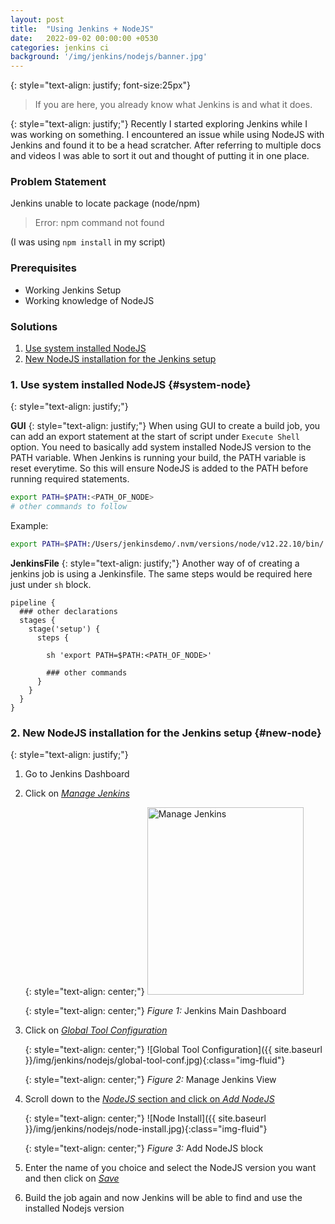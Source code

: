 ```yaml
---
layout: post
title:  "Using Jenkins + NodeJS"
date:   2022-09-02 00:00:00 +0530
categories: jenkins ci
background: '/img/jenkins/nodejs/banner.jpg'
---
```


{: style="text-align: justify; font-size:25px"}
> If you are here, you already know what Jenkins is and what it does.

{: style="text-align: justify;"}
Recently I started exploring Jenkins while I was working on something. I encountered an issue while using NodeJS with Jenkins and found it to be a head scratcher. After referring to multiple docs and videos I was able to sort it out and thought of putting it in one place.


### Problem Statement
Jenkins unable to locate package (node/npm)

> Error: npm command not found

(I was using `npm install` in my script)

<p></p><p></p>

### Prerequisites

* Working Jenkins Setup
* Working knowledge of NodeJS

<p></p><p></p>

### Solutions
1. [Use system installed NodeJS](#system-node)
2. [New NodeJS installation for the Jenkins setup](#new-node)

<p></p><p></p>

### 1. Use system installed NodeJS {#system-node}

{: style="text-align: justify;"}


**GUI**
{: style="text-align: justify;"}
When using GUI to create a build job, you can add an export statement at the start of script under `Execute Shell` option. You need to basically add system installed NodeJS version to the PATH variable. When Jenkins is running your build, the PATH variable is reset everytime. So this will ensure NodeJS is added to the PATH before running required statements.

```sh
export PATH=$PATH:<PATH_OF_NODE>
# other commands to follow
```

Example:
```sh
export PATH=$PATH:/Users/jenkinsdemo/.nvm/versions/node/v12.22.10/bin/
```

**JenkinsFile**
{: style="text-align: justify;"}
Another way of of creating a jenkins job is using a Jenkinsfile. The same steps would be required here just under `sh` block.

```
pipeline {
  ### other declarations
  stages {
    stage('setup') {
      steps {

        sh 'export PATH=$PATH:<PATH_OF_NODE>'
        
        ### other commands
      }
    }
  }
}
```

<p></p><p></p>

### 2. New NodeJS installation for the Jenkins setup {#new-node}
{: style="text-align: justify;"}
1. Go to Jenkins Dashboard
2. Click on <ins>*Manage Jenkins*<ins>


    {: style="text-align: center;"}
    <img alt="Manage Jenkins" class="img-fluid" src="{{ site.baseurl }}/img/jenkins/nodejs/manage-jenkins.jpg" width="250" height="300">

    {: style="text-align: center;"}
    *Figure 1:* Jenkins Main Dashboard

3. Click on <ins>*Global Tool Configuration*<ins>

    {: style="text-align: center;"}
    ![Global Tool Configuration]({{ site.baseurl }}/img/jenkins/nodejs/global-tool-conf.jpg){:class="img-fluid"}

    {: style="text-align: center;"}
    *Figure 2:* Manage Jenkins View

4. Scroll down to the <ins>*NodeJS*<ins> section and click on <ins>*Add NodeJS*<ins>

    {: style="text-align: center;"}
    ![Node Install]({{ site.baseurl }}/img/jenkins/nodejs/node-install.jpg){:class="img-fluid"}

    {: style="text-align: center;"}
    *Figure 3:* Add NodeJS block

5. Enter the name of you choice and select the NodeJS version you want and then click on <ins>*Save*<ins>
6. Build the job again and now Jenkins will be able to find and use the installed Nodejs version
